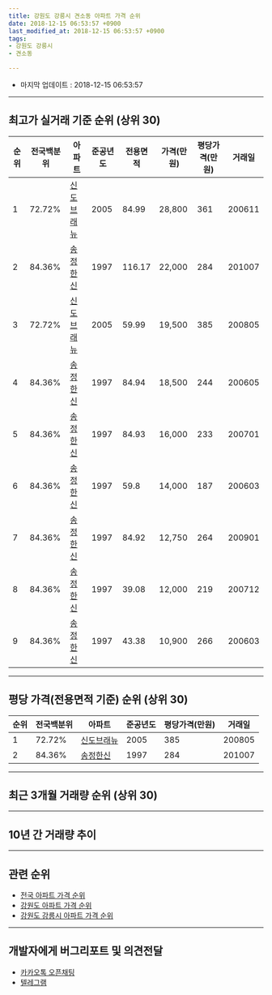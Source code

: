 ```yaml
---
title: 강원도 강릉시 견소동 아파트 가격 순위
date: 2018-12-15 06:53:57 +0900
last_modified_at: 2018-12-15 06:53:57 +0900
tags:
- 강원도 강릉시
- 견소동

---
```


* 마지막 업데이트 : 2018-12-15 06:53:57

---

## 최고가 실거래 기준 순위 (상위 30)


|순위|전국백분위|아파트|준공년도|전용면적|가격(만원)|평당가격(만원)|거래일|
|---|---|---|---|---|---|---|---|
|1|72.72%|[신도브래뉴](https://search.naver.com/search.naver?query=%EA%B0%95%EC%9B%90%EB%8F%84+%EA%B0%95%EB%A6%89%EC%8B%9C+%EA%B2%AC%EC%86%8C%EB%8F%99+%EC%8B%A0%EB%8F%84%EB%B8%8C%EB%9E%98%EB%89%B4)|2005|84.99|28,800|361|200611|
|2|84.36%|[송정한신](https://search.naver.com/search.naver?query=%EA%B0%95%EC%9B%90%EB%8F%84+%EA%B0%95%EB%A6%89%EC%8B%9C+%EA%B2%AC%EC%86%8C%EB%8F%99+%EC%86%A1%EC%A0%95%ED%95%9C%EC%8B%A0)|1997|116.17|22,000|284|201007|
|3|72.72%|[신도브래뉴](https://search.naver.com/search.naver?query=%EA%B0%95%EC%9B%90%EB%8F%84+%EA%B0%95%EB%A6%89%EC%8B%9C+%EA%B2%AC%EC%86%8C%EB%8F%99+%EC%8B%A0%EB%8F%84%EB%B8%8C%EB%9E%98%EB%89%B4)|2005|59.99|19,500|385|200805|
|4|84.36%|[송정한신](https://search.naver.com/search.naver?query=%EA%B0%95%EC%9B%90%EB%8F%84+%EA%B0%95%EB%A6%89%EC%8B%9C+%EA%B2%AC%EC%86%8C%EB%8F%99+%EC%86%A1%EC%A0%95%ED%95%9C%EC%8B%A0)|1997|84.94|18,500|244|200605|
|5|84.36%|[송정한신](https://search.naver.com/search.naver?query=%EA%B0%95%EC%9B%90%EB%8F%84+%EA%B0%95%EB%A6%89%EC%8B%9C+%EA%B2%AC%EC%86%8C%EB%8F%99+%EC%86%A1%EC%A0%95%ED%95%9C%EC%8B%A0)|1997|84.93|16,000|233|200701|
|6|84.36%|[송정한신](https://search.naver.com/search.naver?query=%EA%B0%95%EC%9B%90%EB%8F%84+%EA%B0%95%EB%A6%89%EC%8B%9C+%EA%B2%AC%EC%86%8C%EB%8F%99+%EC%86%A1%EC%A0%95%ED%95%9C%EC%8B%A0)|1997|59.8|14,000|187|200603|
|7|84.36%|[송정한신](https://search.naver.com/search.naver?query=%EA%B0%95%EC%9B%90%EB%8F%84+%EA%B0%95%EB%A6%89%EC%8B%9C+%EA%B2%AC%EC%86%8C%EB%8F%99+%EC%86%A1%EC%A0%95%ED%95%9C%EC%8B%A0)|1997|84.92|12,750|264|200901|
|8|84.36%|[송정한신](https://search.naver.com/search.naver?query=%EA%B0%95%EC%9B%90%EB%8F%84+%EA%B0%95%EB%A6%89%EC%8B%9C+%EA%B2%AC%EC%86%8C%EB%8F%99+%EC%86%A1%EC%A0%95%ED%95%9C%EC%8B%A0)|1997|39.08|12,000|219|200712|
|9|84.36%|[송정한신](https://search.naver.com/search.naver?query=%EA%B0%95%EC%9B%90%EB%8F%84+%EA%B0%95%EB%A6%89%EC%8B%9C+%EA%B2%AC%EC%86%8C%EB%8F%99+%EC%86%A1%EC%A0%95%ED%95%9C%EC%8B%A0)|1997|43.38|10,900|266|200603|


---

## 평당 가격(전용면적 기준) 순위 (상위 30)


|순위|전국백분위|아파트|준공년도|평당가격(만원)|거래일|
|---|---|---|---|---|---|
|1|72.72%|[신도브래뉴](https://search.naver.com/search.naver?query=%EA%B0%95%EC%9B%90%EB%8F%84+%EA%B0%95%EB%A6%89%EC%8B%9C+%EA%B2%AC%EC%86%8C%EB%8F%99+%EC%8B%A0%EB%8F%84%EB%B8%8C%EB%9E%98%EB%89%B4)|2005|385|200805|
|2|84.36%|[송정한신](https://search.naver.com/search.naver?query=%EA%B0%95%EC%9B%90%EB%8F%84+%EA%B0%95%EB%A6%89%EC%8B%9C+%EA%B2%AC%EC%86%8C%EB%8F%99+%EC%86%A1%EC%A0%95%ED%95%9C%EC%8B%A0)|1997|284|201007|


---

## 최근 3개월 거래량 순위 (상위 30)


<div style="width:100%;">
    <canvas id="deal_count_ranking" height="250"></canvas>
</div>


<script>
new Chart(document.getElementById("deal_count_ranking"), {
    type: 'horizontalBar',
    data: {
        labels: ['신도브래뉴', '송정한신'],
        datasets: [{
            label: '실거래 수',
            data: [8, 1],
            borderColor: "rgba(255, 0, 128, 1)",
            backgroundColor: "rgba(255, 0, 128, 0.5)",
            fill: false,
        }]
    },
    options: {
        responsive: true,
        title: {
            display: true,
            text: '최근 3개월 거래량 순위'
        },
        tooltips: {
            mode: 'index',
            intersect: false,
            callbacks: {
                title: function(tooltipItems, data) {
                    return "실거래 수:";
                },
                label: function(tooltipItem, data) {
                    return data.labels[tooltipItem.index] + ": " + tooltipItem.xLabel;
                }
            }
        },
        hover: {
            mode: 'nearest',
            intersect: true
        },
        scales: {
            xAxes: [{
                display: true,
                scaleLabel: {
                    display: true,
                    labelString: '실거래 수'
                },
                ticks: {
                    suggestedMin: 0,
                }
            }],
            yAxes: [{
                display: true,
                ticks: {
                    autoSkip: false,
                    callback: function(value, index, values) {
                        if (value.length > 15)
                            return value.substr(0, 13) + "...";
                        else
                            return value;
                    }
                },
                scaleLabel: {
                    display: false,
                }
            }]
        }
    }
});

</script>


---

## 10년 간 거래량 추이


<div style="width:100%;">
    <canvas id="deal_progress" height="250"></canvas>
</div>

<script>
new Chart(document.getElementById("deal_progress"), {
    type: 'line',
    data: {
        labels: ['200812','200901','200902','200903','200904','200905','200906','200907','200908','200909','200910','200911','200912','201001','201002','201003','201004','201005','201006','201007','201008','201009','201010','201011','201012','201101','201102','201103','201104','201105','201106','201107','201108','201109','201110','201111','201112','201201','201202','201203','201204','201205','201206','201207','201208','201209','201210','201211','201212','201301','201302','201303','201304','201305','201306','201307','201308','201309','201310','201311','201312','201401','201402','201403','201404','201405','201406','201407','201408','201409','201410','201411','201412','201501','201502','201503','201504','201505','201506','201507','201508','201509','201510','201511','201512','201601','201602','201603','201604','201605','201606','201607','201608','201609','201610','201611','201612','201701','201702','201703','201704','201705','201706','201707','201708','201709','201710','201711','201712','201801','201802','201803','201804','201805','201806','201807','201808','201809','201810','201811','201812'],
        datasets: [{
            label: '실거래 수',
            pointRadius: 1,
            data: [6, 5, 3, 11, 14, 4, 7, 12, 15, 10, 11, 6, 2, 9, 11, 11, 12, 6, 13, 14, 6, 17, 20, 13, 16, 20, 25, 25, 21, 8, 12, 15, 18, 11, 12, 7, 6, 8, 17, 7, 10, 7, 9, 4, 7, 8, 12, 4, 9, 7, 12, 14, 6, 13, 12, 8, 13, 6, 7, 15, 7, 10, 10, 12, 10, 6, 6, 16, 12, 15, 12, 13, 11, 11, 9, 12, 9, 11, 13, 11, 8, 9, 8, 4, 9, 9, 7, 16, 11, 12, 11, 13, 7, 13, 6, 15, 8, 4, 10, 14, 17, 11, 15, 9, 12, 15, 4, 7, 5, 8, 5, 13, 8, 6, 4, 4, 3, 11, 5, 2, 2],
            borderColor: "rgba(255, 201, 14, 1)",
            backgroundColor: "rgba(255, 201, 14, 0.5)",
            fill: true,
        }]
    },
    options: {
        responsive: true,
        title: {
            display: true,
            text: '10년간 거래량 추이'
        },
        tooltips: {
            mode: 'index',
            intersect: false,
        },
        hover: {
            mode: 'nearest',
            intersect: true
        },
        scales: {
            xAxes: [{
                display: true,
                scaleLabel: {
                    display: true,
                    labelString: '년/월'
                }
            }],
            yAxes: [{
                display: true,
                ticks: {
                    suggestedMin: 0,
                },
                scaleLabel: {
                    display: true,
                    labelString: '실거래 수'
                }
            }]
        }
    }
});

</script>


---

## 관련 순위

- [전국 아파트 가격 순위](https://inasie.github.io/apt-ranking/전국)
- [강원도 아파트 가격 순위](https://inasie.github.io/apt-ranking/강원도)
- [강원도 강릉시 아파트 가격 순위](https://inasie.github.io/apt-ranking/강원도-강릉시)


---

## 개발자에게 버그리포트 및 의견전달

- [카카오톡 오픈채팅](https://open.kakao.com/o/gLJUAP4)
- [텔레그램](https://t.me/inasie)

